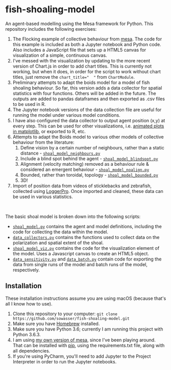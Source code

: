 # fish-shoaling-model
An agent-based modelling using the Mesa framework for Python. This repository includes the following exercises:


1. The Flocking example of collective behaviour from [mesa][mesa]. The code for this example is included as both a Jupyter notebook and Python code. Also includes a JavaScript file that sets up a HTML5 canvas for visualization of a simple, continuous canvas.
2. I've messed with the visualization by updating to the more recent version of Chart.js in order to add chart titles. This is currently not working, but when it does, in order for the script to work without chart titles, just remove the `chart_title="  "` from `ChartModule`.
3.  Preliminary attempts to adapt the boids model for a model of fish shoaling behaviour. So far, this version adds a data collector for spatial statistics with four functions. Others will be added in the future. The outputs are added to pandas dataframes and then exported as .csv files to be used in R. 
4. The Jupyter notebook versions of the data collection file are useful for running the model under various model conditions. 
5. I have also configured the data collector to output agent position (x,y) at every step. This can be used for other visualizations, i.e. [animated plots in matplotlib][matplotlib], or exported to R, etc.
6. Attempts to adapt the Boids model to various other models of collective behaviour from the literature:
	1. Define vision by a certain number of neighbours, rather than a static distance - [`shoal_model_neighbours.py`][shoalneigh]
	2. Include a blind spot behind the agent - [`shoal_model_blindspot.py`][shoalblind]
	3. Alignment (velocity matching) removed as a behaviour rule & considered an emergent behaviour - [`shoal_model_noalign.py`][shoalnoalign]
	4. Bounded, rather than toroidal, topology - [`shoal_model_bounded.py`][shoalbounded]
	5. 3D!
7. Import of position data from videos of sticklebacks and zebrafish, collected using [LoggerPro][lp]. Once imported and cleaned, these data can be used in various statistics.

<br>

The basic shoal model is broken down into the following scripts:

* [`shoal_model.py`][shoal] contains the agent and model definitions, including the code for collecting the data within the model.
* [`data_collectors.py`][datacollect] contains the functions used to collect data on the polarization and spatial extent of the shoal.
* [`shoal_model_viz.py`][shoalviz] contains the code for the visualization element of the model. Uses a Javascript canvas to create an HTML5 object.
* [`data_sensitivity.py`][datasen] and [`data_batch.py`][databatch] contain code for exporting the data from single runs of the model and batch runs of the model, respectively.



## Installation
These installation instructions assume you are using macOS (because that's all I know how to use).

1. Clone this repository to your computer: `git clone https://github.com/sowasser/fish-shoaling-model.git`
2. Make sure you have [Homebrew][Homebrew] installed.
3. Make sure you have Python 3.6; currently I am running this project with Python 3.6.3.
4. I am using [my own version of mesa][my_mesa], since I've been playing around. That can be installed with [pip][pip], using the requirements.txt file, along with all dependencies.
6. If you're using PyCharm, you'll need to add Jupyter to the Project Interpreter in order to run the Jupyter notebooks.


[mesa]: https://github.com/projectmesa/mesa
[mesa Issues]: https://github.com/projectmesa/mesa/issues/358
[#378]: https://github.com/projectmesa/mesa/pull/378
[here]: https://github.com/projectmesa/mesa/blob/600c62b35dbac6de9300da471377b0e200b60da8/mesa/space.py
[matplotlib]: https://matplotlib.org/gallery/animation/simple_3danim.html
[shoalneigh]: https://github.com/sowasser/fish-shoaling-model/blob/master/shoal_model_neighbours.py
[shoalblind]: https://github.com/sowasser/fish-shoaling-model/blob/master/shoal_model_blindspot.py
[shoalnoalign]: https://github.com/sowasser/fish-shoaling-model/blob/master/shoal_model_noalign.py
[shoalbounded]: https://github.com/sowasser/fish-shoaling-model/blob/master/shoal_model_bounded.py
[lp]: https://www.vernier.com/products/software/lp/
[shoal]: https://github.com/sowasser/fish-shoaling-model/blob/master/shoal_model.py
[datacollect]: https://github.com/sowasser/fish-shoaling-model/blob/master/data_collectors.py
[shoalviz]: https://github.com/sowasser/fish-shoaling-model/blob/master/shoal_model_viz.py
[datasen]: https://github.com/sowasser/fish-shoaling-model/blob/master/data_sensitivity.py
[databatch]: https://github.com/sowasser/fish-shoaling-model/blob/master/data_batch.py
[Homebrew]: https://brew.sh/
[my_mesa]: https://github.com/sowasser/mesa
[pip]: https://pip.pypa.io/en/stable/